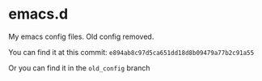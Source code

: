 # emacs.d
My emacs config files. Old config removed. 

You can find it at this commit: ```e894ab8c97d5ca651dd18d8b09479a77b2c91a55```

Or you can find it in the ```old_config``` branch
